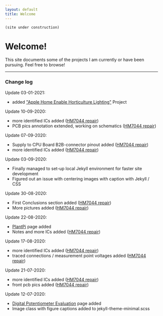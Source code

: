 ```yaml
---
layout: default
title: Welcome
---
```

 ```
 (site under construction)
```

# Welcome!

This site documents some of the projects I am currently or have been pursuing. Feel free to browse!

___

### Change log  

Update 03-01-2021:
- added ["Apple Home Enable Horticulture Lighting"](/dPotdimmer.html) Project 

Update 10-09-2020:
- more identified ICs added ([HM7044 repair](https://borisjung.github.io/HM7044_repair.html)) 
- PCB pics annotation extended, working on schematics ([HM7044 repair](https://borisjung.github.io/HM7044_repair.html))   


Update 07-09-2020:
- Supply to CPU Board B2B-connector pinout added ([HM7044 repair](https://borisjung.github.io/HM7044_repair.html))   
- more identified ICs added ([HM7044 repair](https://borisjung.github.io/HM7044_repair.html)) 


Update 03-09-2020:
- Finally managed to set-up local Jekyll environment for faster site development
- Figured out an issue with centering images with caption with Jekyll / CSS

Update 30-08-2020:
- First Conclusions section added ([HM7044 repair](https://borisjung.github.io/HM7044_repair.html)) 
- More pictures added ([HM7044 repair](https://borisjung.github.io/HM7044_repair.html))

Update 22-08-2020:
- [PlantPi](https://borisjung.github.io/PlantPi.html) page added
- Notes and more ICs added ([HM7044 repair](https://borisjung.github.io/HM7044_repair.html))

Update 17-08-2020:
- more identified ICs added ([HM7044 repair](https://borisjung.github.io/HM7044_repair.html))
- traced connections / measurement point voltages added ([HM7044 repair](https://borisjung.github.io/HM7044_repair.html))

Update 21-07-2020:
- more identified ICs added ([HM7044 repair](https://borisjung.github.io/HM7044_repair.html))
- front pcb pics added ([HM7044 repair](https://borisjung.github.io/HM7044_repair.html)) 

Update 12-07-2020:
- [Digital Potentiometer Evaluation](https://borisjung.github.io/digiPots.html) page added
- Image class with figure captions added to jekyll-theme-minimal.scss
